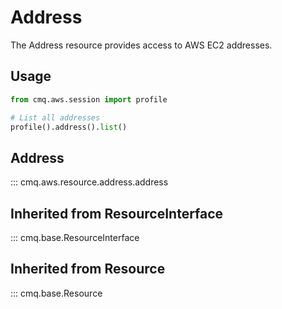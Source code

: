 # Address

The Address resource provides access to AWS EC2 addresses.

## Usage

```python
from cmq.aws.session import profile

# List all addresses
profile().address().list()
```

## Address
::: cmq.aws.resource.address.address

## Inherited from ResourceInterface
::: cmq.base.ResourceInterface
## Inherited from Resource
::: cmq.base.Resource